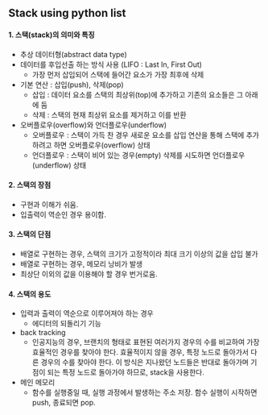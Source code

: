 ## Stack using python list
#### 1. 스택(stack)의 의미와 특징
  * 추상 데이터형(abstract data type)
  * 데이터를 후입선출 하는 방식 사용 (LIFO : Last In, First Out)
    *  가장 먼저 삽입되어 스택에 들어간 요소가 가장 최후에 삭제
  * 기본 연산 : 삽입(push), 삭제(pop)
    * 삽입 : 데이터 요소를 스택의 최상위(top)에 추가하고 기존의 요소들은 그 아래에 둠
    * 삭제 : 스택의 현재 최상위 요소를 제거하고 이를 반환
  * 오버플로우(overflow)와 언더플로우(underflow)
    * 오버플로우 : 스택이 가득 찬 경우 새로운 요소를 삽입 연산을 통해 스택에 추가하려고 하면 오버플로우(overflow) 상태
    * 언더플로우 : 스택이 비어 있는 경우(empty) 삭제를 시도하면 언더플로우(underflow) 상태
    
#### 2. 스택의 장점
 * 구현과 이해가 쉬움. 
 * 입출력이 역순인 경우 용이함. 
 
#### 3. 스택의 단점
 * 배열로 구현하는 경우, 스택의 크기가 고정적이라 최대 크기 이상의 값을 삽입 불가
 * 배열로 구현하는 경우, 메모리 낭비가 발생
 * 최상단 이외의 값을 이용해야 할 경우 번거로움. 

#### 4. 스택의 용도
 * 입력과 출력이 역순으로 이루어져야 하는 경우
   * 에디터의 되돌리기 기능
 * back tracking
   * 인공지능의 경우, 브랜치의 형태로 표현된 여러가지 경우의 수를 비교하여 가장 효율적인 경우를 찾아야 한다. 효율적이지 않을 경우, 특정 노드로 돌아가서 다른 경우의 수를 찾아야 한다. 이 방식은 지나왔던 노드들은 반대로 돌아가며 기점이 되는 특정 노드로 돌아가야 하므로, stack을 사용한다. 
 * 메인 메모리
   * 함수를 실행중일 때, 실행 과정에서 발생하는 주소 저장. 함수 실행이 시작하면 push, 종료되면 pop.
